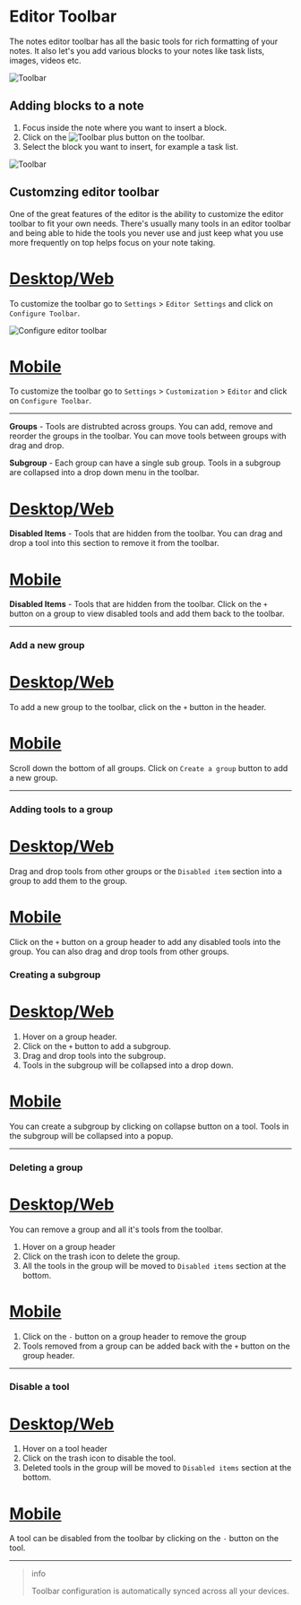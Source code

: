 # Editor Toolbar

The notes editor toolbar has all the basic tools for rich formatting of your notes. It also let's you add various blocks to your notes like task lists, images, videos etc.

![Toolbar](/toolbar-editor.png)

## Adding blocks to a note

1. Focus inside the note where you want to insert a block.
2. Click on the ![Toolbar plus](/toolbar-plus.png) button on the toolbar.
3. Select the block you want to insert, for example a task list.

![Toolbar](/toolbar-blocks.png)

## Customzing editor toolbar

One of the great features of the editor is the ability to customize the editor toolbar to fit your own needs. There's usually many tools in an editor toolbar and being able to hide the tools you never use and just keep what you use more frequently on top helps focus on your note taking.

# [Desktop/Web](#/tab/web)

To customize the toolbar go to `Settings` > `Editor Settings` and click on `Configure Toolbar`.

![Configure editor toolbar](/config-toolbar-desktop.png)

# [Mobile](#/tab/mobile)

To customize the toolbar go to `Settings` > `Customization` > `Editor` and click on `Configure Toolbar`.

---

**Groups** - Tools are distrubted across groups. You can add, remove and reorder the groups in the toolbar. You can move tools between groups with drag and drop.

**Subgroup** - Each group can have a single sub group. Tools in a subgroup are collapsed into a drop down menu in the toolbar.

# [Desktop/Web](#/tab/web)

**Disabled Items** - Tools that are hidden from the toolbar. You can drag and drop a tool into this section to remove it from the toolbar.

# [Mobile](#/tab/mobile)

**Disabled Items** - Tools that are hidden from the toolbar. Click on the `+` button on a group to view disabled tools and add them back to the toolbar.

---

### Add a new group

# [Desktop/Web](#/tab/web)

To add a new group to the toolbar, click on the `+` button in the header.

# [Mobile](#/tab/mobile)

Scroll down the bottom of all groups. Click on `Create a group` button to add a new group.

---

### Adding tools to a group

# [Desktop/Web](#/tab/web)

Drag and drop tools from other groups or the `Disabled item` section into a group to add them to the group.

# [Mobile](#/tab/mobile)

Click on the `+` button on a group header to add any disabled tools into the group. You can also drag and drop tools from other groups.

### Creating a subgroup

# [Desktop/Web](#/tab/web)

1. Hover on a group header.
2. Click on the `+` button to add a subgroup.
3. Drag and drop tools into the subgroup.
4. Tools in the subgroup will be collapsed into a drop down.

# [Mobile](#/tab/mobile)

You can create a subgroup by clicking on collapse button on a tool. Tools in the subgroup will be collapsed into a popup.

---

### Deleting a group

# [Desktop/Web](#/tab/web)

You can remove a group and all it's tools from the toolbar.

1. Hover on a group header
2. Click on the trash icon to delete the group.
3. All the tools in the group will be moved to `Disabled items` section at the bottom.

# [Mobile](#/tab/mobile)

1. Click on the `-` button on a group header to remove the group
2. Tools removed from a group can be added back with the `+` button on the group header.

---

### Disable a tool

# [Desktop/Web](#/tab/web)

1. Hover on a tool header
2. Click on the trash icon to disable the tool.
3. Deleted tools in the group will be moved to `Disabled items` section at the bottom.

# [Mobile](#/tab/mobile)

A tool can be disabled from the toolbar by clicking on the `-` button on the tool.

---

> info
>
> Toolbar configuration is automatically synced across all your devices.
